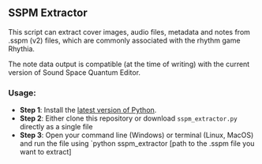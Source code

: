 ## SSPM Extractor
This script can extract cover images, audio files, metadata and notes from .sspm (v2) files, which are commonly associated with the rhythm game Rhythia.

The note data output is compatible (at the time of writing) with the current version of Sound Space Quantum Editor.


### Usage:
- **Step 1**: Install the [latest version of Python](https://www.python.org/).
- **Step 2**: Either clone this repository or download `sspm_extractor.py` directly as a single file
- **Step 3**: Open your command line (Windows) or terminal (Linux, MacOS) and run the file using `python sspm_extractor [path to the .sspm file you want to extract]
